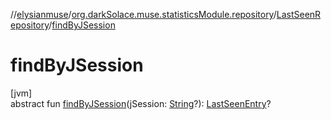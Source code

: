 //[elysianmuse](../../../index.md)/[org.darkSolace.muse.statisticsModule.repository](../index.md)/[LastSeenRepository](index.md)/[findByJSession](find-by-j-session.md)

# findByJSession

[jvm]\
abstract fun [findByJSession](find-by-j-session.md)(jSession: [String](https://kotlinlang.org/api/latest/jvm/stdlib/kotlin/-string/index.html)?): [LastSeenEntry](../../org.darkSolace.muse.statisticsModule.model/-last-seen-entry/index.md)?
